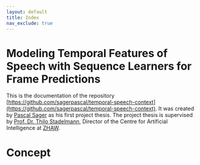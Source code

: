 ```yaml
---
layout: default
title: Index
nav_exclude: true
---
```


# Modeling Temporal Features of Speech with Sequence Learners for Frame Predictions
This is the documentation of the repository [https://github.com/sagerpascal/temporal-speech-context](https://github.com/sagerpascal/temporal-speech-context).
It was created by [Pascal Sager](https://sagerpascal.github.io) as his first project thesis. The project thesis is
supervised by [Prof. Dr. Thilo Stadelmann](https://stdm.github.io), Director of the Centre for Artificial Intelligence at [ZHAW](https://www.zhaw.ch/en/engineering/institutes-centres/cai/).


# Concept

<object data="assets/concept/PA1.pdf" type="application/pdf" width="100%" height=1000px></object>
